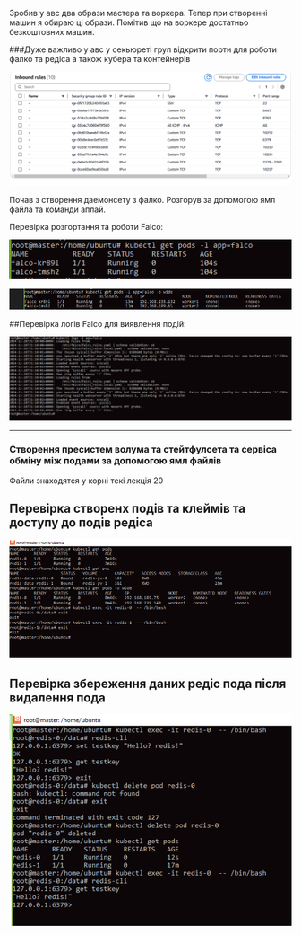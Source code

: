 Зробив у авс два образи мастера та воркера. Тепер при створенні машин я обираю ці образи. 
Помітив що на воркере достатньо безкоштовних машин.

###Дуже важливо у авс у секьюреті груп відкрити порти для роботи фалко та редіса а також кубера та контейнерів

![Результат роботи скрипта]( Screenshots/sgfor_redis_falco.PNG)

Почав з створення даемонсету  з фалко. Розгорув за допомогою ямл файла та команди аплай.

Перевірка розгортання та роботи Falco:

![Результат роботи скрипта]( Screenshots/daemoset-falco.PNG)


![Результат роботи скрипта]( Screenshots/falcoOnPodes.PNG)

##Перевірка логів Falco для виявлення подій:

![Результат роботи скрипта]( Screenshots/falcoLog.PNG)

-------------------------------------------------------------------------

### Створення пресистем волума та стейтфулсета та сервіса обміну між подами за допомогою ямл файлів
Файли знаходятся у корні текі лекція 20


## Перевірка створенх подів та клеймів та доступу до подів редіса

![Результат роботи скрипта]( Screenshots/redis-pods.PNG)

## Перевірка збереження даних редіс пода після видалення пода

![Результат роботи скрипта]( Screenshots/redis-save-data.PNG)





